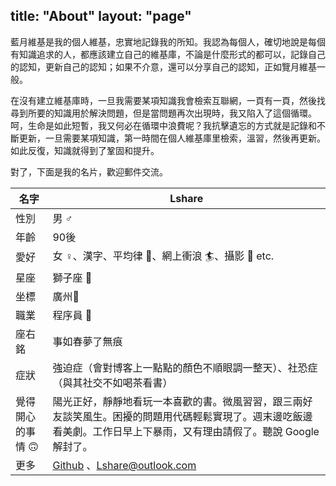 title: "About"
layout: "page"
---

藍月維基是我的個人維基，忠實地記錄我的所知。我認為每個人，確切地說是每個有知識追求的人，都應該建立自己的維基庫，不論是什麼形式的都可以，記錄自己的認知，更新自己的認知；如果不介意，還可以分享自己的認知，正如覽月維基一般。

在沒有建立維基庫時，一旦我需要某項知識我會檢索互聯網，一頁有一頁，然後找尋到所要的知識用於解決問題，但是當問題再次出現時，我又陷入了這個循環。呵，生命是如此短暫，我又何必在循環中浪費呢？我抗擊遺忘的方式就是記錄和不斷更新，一旦需要某項知識，第一時間在個人維基庫里檢索，溫習，然後再更新。如此反復，知識就得到了鞏固和提升。

對了，下面是我的名片，歡迎郵件交流。

| 名字             | Lshare                                                  |
| ---------------- | ------------------------------------------------------------ |
| 性別             | 男 ♂                                                         |
| 年齡             | 90後                                                         |
| 愛好             | 女 ♀、漢字、平均律 🎵、網上衝浪 🏄、攝影 📸 etc.                |
| 星座             | 獅子座 🦁                                                     |
| 坐標             | 廣州🗼                                                        |
| 職業             | 程序員 🐒                                                     |
| 座右銘           | 事如春夢了無痕                                               |
| 症狀             | 強迫症（會對博客上一點點的顏色不順眼調一整天）、社恐症（與其社交不如喝茶看書） |
| 覺得開心的事情 🙃 | 陽光正好，靜靜地看玩一本喜歡的書。微風習習，跟三兩好友談笑風生。困擾的問題用代碼輕鬆實現了。週末邊吃飯邊看美劇。工作日早上下暴雨，又有理由請假了。聽說 Google 解封了。 |
| 更多             | [Github](https://github.com/LinLshare) 、[Lshare@outlook.com](mailto:Lshare@outlook.com) |
